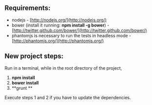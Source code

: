 Requirements:
-------------
- nodejs - [http://nodejs.org/](http://nodejs.org/)
- bower (install it running: **npm install -g bower**) - [http://twitter.github.com/bower/](http://twitter.github.com/bower/)
- phantomjs is necessary to run the tests in headless mode - [http://phantomjs.org/](http://phantomjs.org/)

New project steps:
--------------------
Run in a terminal, while in the root directory of the project,

1. **npm install**
2. **bower install**
3. **grunt **

Execute steps 1 and 2 if you have to update the dependencies.